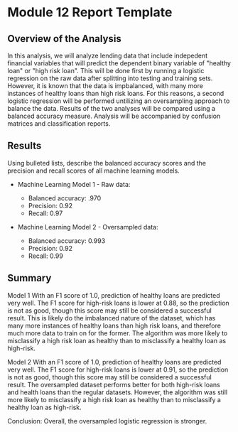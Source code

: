 # Module 12 Report Template

## Overview of the Analysis

In this analysis, we will analyze lending data that include indepedent financial variables that will predict the dependent binary variable of "healthy loan" or "high risk loan". This will be done first by running a logistic regression on the raw data after splitting into testing and training sets. However, it is known that the data is impbalanced, with many more instances of healthy loans than high risk loans. For this reasons, a second logistic regression will be performed untilizing an oversampling approach to balance the data. Results of the two analyses will be compared using a balanced accuracy measure. Analysis will be accompanied by confusion matrices and classification reports. 


## Results

Using bulleted lists, describe the balanced accuracy scores and the precision and recall scores of all machine learning models.

* Machine Learning Model 1 - Raw data: 
  * Balanced accuracy: .970
  * Precision: 0.92
  * Recall: 0.97


* Machine Learning Model 2 - Oversampled data:
  * Balanced accuracy: 0.993
  * Precision: 0.92
  * Recall: 0.99

## Summary

Model 1
With an F1 score of 1.0, prediction of healthy loans are predicted very well. The F1 score for high-risk loans is lower at 0.88, so the prediction is not as good, though this score may still be considered a successful result. This is likely do the imbalanced nature of the dataset, which has many more instances of healthy loans than high risk loans, and therefore much more data to train on for the former. The algorithm was more likely to misclassify a high risk loan as healthy than to misclassify a healthy loan as high-risk. 

Model 2
With an F1 score of 1.0, prediction of healthy loans are predicted very well. The F1 score for high-risk loans is lower at 0.91, so the prediction is not as good, though this score may still be considered a successful result. The oversampled dataset performs better for both high-risk loans and health loans than the regular datasets. However, the algorithm was still more likely to misclassify a high risk loan as healthy than to misclassify a healthy loan as high-risk. 

Conclusion: Overall, the oversampled logistic regression is stronger.  
